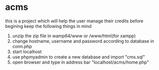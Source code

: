 # acms
this is a project which will help the user manage their credits
before begining keep the following things in mind
 
1. unzip the zip file in wamp64/www or /www/html(for xampp)
2. change hostname, username and password according to database in conn.php
3. start localhost
4. use phpmyadmin to create a new database and import "cms.sql"
5. open browser and type in address bar "localhost/acms/home.php"
